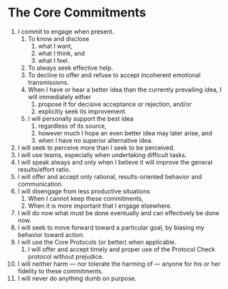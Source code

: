 # The Core Commitments
1. I commit to engage when present.
    1. To know and disclose
        1. what I want,
        2. what I think, and
        3. what I feel.
    2. To always seek effective help.
    3. To decline to offer and refuse to accept incoherent emotional transmissions.
    4. When I have or hear a better idea than the currently prevailing idea, I will immediately either
        1. propose it for decisive acceptance or rejection, and/or
        2. explicitly seek its improvement.
    5. I will personally support the best idea
        1. regardless of its source,
        2. however much I hope an even better idea may later arise, and
        3. when I have no superior alternative idea.
2. I will seek to perceive more than I seek to be perceived.
3. I will use teams, especially when undertaking difficult tasks.
4. I will speak always and only when I believe it will improve the general results/effort ratio.
5. I will offer and accept only rational, results-oriented behavior and communication.
6. I will disengage from less productive situations
    1. When I cannot keep these commitments,
    2. When it is more important that I engage elsewhere.
7. I will do now what must be done eventually and can effectively be done now.
8. I will seek to move forward toward a particular goal, by biasing my behavior toward action.
9. I will use the Core Protocols (or better) when applicable.
    1. I will offer and accept timely and proper use of the Protocol Check protocol without prejudice.
10. I will neither harm — nor tolerate the harming of — anyone for his or her fidelity to these commitments.
11. I will never do anything dumb on purpose.
